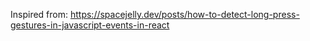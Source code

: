 Inspired from: https://spacejelly.dev/posts/how-to-detect-long-press-gestures-in-javascript-events-in-react

